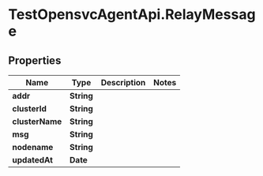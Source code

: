 # TestOpensvcAgentApi.RelayMessage

## Properties

Name | Type | Description | Notes
------------ | ------------- | ------------- | -------------
**addr** | **String** |  | 
**clusterId** | **String** |  | 
**clusterName** | **String** |  | 
**msg** | **String** |  | 
**nodename** | **String** |  | 
**updatedAt** | **Date** |  | 


